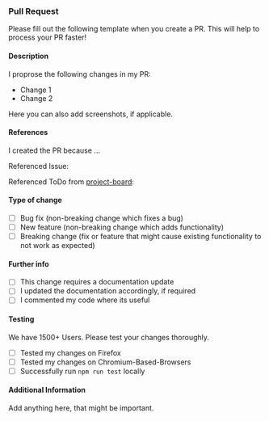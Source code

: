 ### Pull Request
Please fill out the following template when you create a PR. This will help to process your PR faster!

#### Description
I proprose the following changes in my PR:
- Change 1
- Change 2

Here you can also add screenshots, if applicable.

#### References
I created the PR because ...

Referenced Issue:

Referenced ToDo from [project-board](https://github.com/orgs/TUfast-TUD/projects/1):

#### Type of change
- [ ] Bug fix (non-breaking change which fixes a bug)
- [ ] New feature (non-breaking change which adds functionality)
- [ ] Breaking change (fix or feature that might cause existing functionality to not work as expected)

#### Further info
- [ ] This change requires a documentation update
- [ ] I updated the documentation accordingly, if required
- [ ] I commented my code where its useful

#### Testing
We have 1500+ Users. Please test your changes thoroughly.
- [ ] Tested my changes on Firefox
- [ ] Tested my changes on Chromium-Based-Browsers
- [ ] Successfully run `npm run test` locally

#### Additional Information
Add anything here, that might be important.
